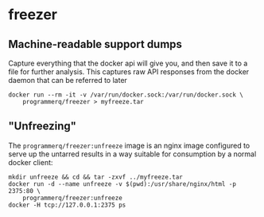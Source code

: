 # freezer

## Machine-readable support dumps

Capture everything that the docker api will give you, and then save it to a file for further analysis. This captures raw API responses from the docker daemon that can be referred to later

    docker run --rm -it -v /var/run/docker.sock:/var/run/docker.sock \
        programmerq/freezer > myfreeze.tar

## "Unfreezing"

The `programmerq/freezer:unfreeze` image is an nginx image configured to serve up the untarred results in a way suitable for consumption by a normal docker client:

    mkdir unfreeze && cd && tar -zxvf ../myfreeze.tar
    docker run -d --name unfreeze -v $(pwd):/usr/share/nginx/html -p 2375:80 \
        programmerq/freezer:unfreeze
    docker -H tcp://127.0.0.1:2375 ps
